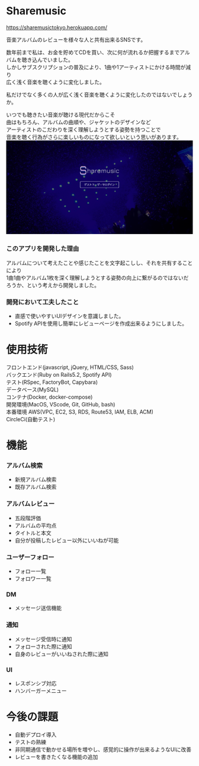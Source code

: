 <!-- docker-compose up
docker-compose web bash -->
# Sharemusic
<!-- https://www.sharemusictokyo.com -->
https://sharemusictokyo.herokuapp.com/

音楽アルバムのレビューを様々な人と共有出来るSNSです。

数年前まで私は、お金を貯めてCDを買い、次に何が流れるか把握するまでアルバムを聴き込んでいました。<br>
しかしサブスクリプションの普及により、1曲や1アーティストにかける時間が減り<br>
広く浅く音楽を聴くように変化しました。

私だけでなく多くの人が広く浅く音楽を聴くように変化したのではないでしょうか。

いつでも聴きたい音楽が聴ける現代だからこそ<br>
曲はもちろん、アルバムの曲順や、ジャケットのデザインなど<br>
アーティストのこだわりを深く理解しようとする姿勢を持つことで<br>
音楽を聴く行為がさらに楽しいものになって欲しいという思いがあります。
![](public/images/readme.png)

<!-- # インフラ構成図
![](public/images/infrastructure.png) -->

### このアプリを開発した理由
アルバムについて考えたことや感じたことを文字起こしし、それを共有することにより<br>
1曲1曲やアルバム1枚を深く理解しようとする姿勢の向上に繋がるのではないだろうか、という考えから開発しました。

### 開発において工夫したこと
* 直感で使いやすいUIデザインを意識しました。
* Spotify APIを使用し簡単にレビューページを作成出来るようにしました。

# 使用技術
フロントエンド(javascript, jQuery, HTML/CSS, Sass)<br>
バックエンド(Ruby on Rails5.2, Spotify API)<br>
テスト(RSpec, FactoryBot, Capybara)<br>
データベース(MySQL)<br>
コンテナ(Docker, docker-compose)<br>
開発環境(MacOS, VScode, Git, GitHub, bash)<br>
本番環境 AWS(VPC, EC2, S3, RDS, Route53, IAM, ELB, ACM)<br>
CircleCi(自動テスト)

# 機能
### アルバム検索
* 新規アルバム検索
* 既存アルバム検索

### アルバムレビュー
* 五段階評価
* アルバムの平均点
* タイトルと本文
* 自分が投稿したレビュー以外にいいねが可能

### ユーザーフォロー
* フォロー一覧
* フォロワー一覧

### DM
* メッセージ送信機能

### 通知
* メッセージ受信時に通知
* フォローされた際に通知
* 自身のレビューがいいねされた際に通知

### UI
* レスポンシブ対応
* ハンバーガーメニュー

# 今後の課題
* 自動デプロイ導入
* テストの熟練
* 非同期通信で動かせる場所を増やし、感覚的に操作が出来るようなUIに改善
* レビューを書きたくなる機能の追加

